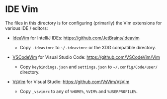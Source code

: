 # IDE Vim

The files in this directory is for configuring (primarily) the Vim extensions
for various IDE / editors:

- [IdeaVim][ideavim-link] for IntelliJ IDEs:
https://github.com/JetBrains/ideavim
  - Copy `.ideavimrc` to `~/.ideavimrc` or the XDG compatible directory.

- [VSCodeVim][vscode-vim-link] for Visual Studio Code:
https://github.com/VSCodeVim/Vim
  - Copy `keybindings.json` and `settings.json` to `~/.config/Code/user/`
  directory.

- [VsVim][vs-vim-link] for Visual Studio: https://github.com/VsVim/VsVim
  - Copy `_vsvimrc` to any of `%HOME%`, `%VIM%` and `%USERPROFILE%`.

[ideavim-link]: https://github.com/JetBrains/ideavim
[vscode-vim-link]: https://github.com/VSCodeVim/Vim
[vs-vim-link]: https://github.com/VsVim/VsVim
